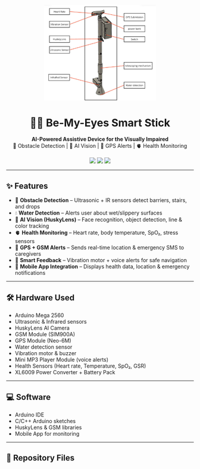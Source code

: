 <p align="center">
  <img src="images/stick.jpg" width="300px">
</p>

<h1 align="center">👁️‍🦯 Be-My-Eyes Smart Stick</h1>
<p align="center">
  <b>AI-Powered Assistive Device for the Visually Impaired</b>  
  <br>
  🚧 Obstacle Detection | 🤖 AI Vision | 📍 GPS Alerts | 🫀 Health Monitoring
  <br><br>
  <img src="https://img.shields.io/badge/Arduino-Mega-blue?logo=arduino">
  <img src="https://img.shields.io/badge/License-MIT-green.svg">
  <img src="https://img.shields.io/badge/Status-Prototype-yellow">
</p>

---

## ✨ Features
- 🚧 **Obstacle Detection** – Ultrasonic + IR sensors detect barriers, stairs, and drops  
- 💧 **Water Detection** – Alerts user about wet/slippery surfaces  
- 🤖 **AI Vision (HuskyLens)** – Face recognition, object detection, line & color tracking  
- 🫀 **Health Monitoring** – Heart rate, body temperature, SpO₂, stress sensors  
- 📍 **GPS + GSM Alerts** – Sends real-time location & emergency SMS to caregivers  
- 🎤 **Smart Feedback** – Vibration motor + voice alerts for safe navigation  
- 📱 **Mobile App Integration** – Displays health data, location & emergency notifications  

---

## 🛠️ Hardware Used
- Arduino Mega 2560  
- Ultrasonic & Infrared sensors  
- HuskyLens AI Camera  
- GSM Module (SIM900A)  
- GPS Module (Neo-6M)  
- Water detection sensor  
- Vibration motor & buzzer  
- Mini MP3 Player Module (voice alerts)  
- Health Sensors (Heart rate, Temperature, SpO₂, GSR)  
- XL6009 Power Converter + Battery Pack  

---

## 💻 Software
- Arduino IDE  
- C/C++ Arduino sketches  
- HuskyLens & GSM libraries  
- Mobile App for monitoring  

---

## 📂 Repository Files



